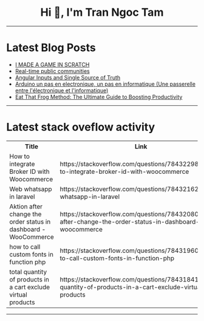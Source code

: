 <h1 align="center">Hi 👋, I'm Tran Ngoc Tam</h1>

---

# Latest Blog Posts 
<!-- BLOG-POST-LIST:START -->
- [I MADE A GAME IN SCRATCH](https://dev.to/dino2328/i-made-a-game-in-scratch-1oba)
- [Real-time public communities](https://dev.to/irereemmy/real-time-public-communities-21ng)
- [Angular Inputs and Single Source of Truth](https://dev.to/oz/angular-inputs-and-single-source-of-truth-4kog)
- [Arduino un pas en electronique, un pas en informatique &lpar;Une passerelle entre l&#39;électronique et l&#39;informatique&rpar;](https://dev.to/birego/arduino-un-pas-en-electronique-un-pas-en-informatique-une-passerelle-entre-lelectronique-et-linformatique-41d5)
- [Eat That Frog Method: The Ultimate Guide to Boosting Productivity](https://dev.to/productivity/eat-that-frog-method-the-ultimate-guide-to-boosting-productivity-243o)
<!-- BLOG-POST-LIST:END -->

---

# Latest stack oveflow activity
<table>
  <tr><th>Title</th><th>Link</th></tr>
  <!-- STACKOVERFLOW:START --><tr><td>How to integrate Broker ID with Woocommerce</td><td>https://stackoverflow.com/questions/78432298/how-to-integrate-broker-id-with-woocommerce</td></tr><tr><td>Web whatsapp in laravel</td><td>https://stackoverflow.com/questions/78432162/web-whatsapp-in-laravel</td></tr><tr><td>Aktion after change the order status in dashboard - WooCommerce</td><td>https://stackoverflow.com/questions/78432080/aktion-after-change-the-order-status-in-dashboard-woocommerce</td></tr><tr><td>how to call custom fonts in function php</td><td>https://stackoverflow.com/questions/78431960/how-to-call-custom-fonts-in-function-php</td></tr><tr><td>total quantity of products in a cart exclude virtual products</td><td>https://stackoverflow.com/questions/78431841/total-quantity-of-products-in-a-cart-exclude-virtual-products</td></tr><!-- STACKOVERFLOW:END -->
</table>

---


